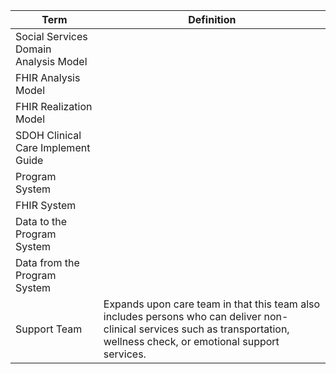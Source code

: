 
|Term|Definition|
|---|---|
|Social Services Domain Analysis Model| |
|FHIR Analysis Model| |
|FHIR Realization Model| |
|SDOH Clinical Care Implement Guide| |
|Program System| |
|FHIR System| |
|Data to the Program System| |
|Data from the Program System| |
|Support Team|Expands upon care team in that this team also includes persons who can deliver non-clinical services such as transportation, wellness check, or emotional support services.|
